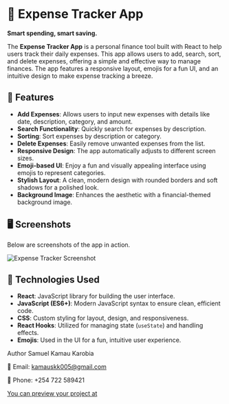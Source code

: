 # 💸 Expense Tracker App

**Smart spending, smart saving.**

The **Expense Tracker App** is a personal finance tool built with React to help users track their daily expenses. This app allows users to add, search, sort, and delete expenses, offering a simple and effective way to manage finances. The app features a responsive layout, emojis for a fun UI, and an intuitive design to make expense tracking a breeze.

## 🚀 Features

- **Add Expenses**: Allows users to input new expenses with details like date, description, category, and amount.
- **Search Functionality**: Quickly search for expenses by description.
- **Sorting**: Sort expenses by description or category.
- **Delete Expenses**: Easily remove unwanted expenses from the list.
- **Responsive Design**: The app automatically adjusts to different screen sizes.
- **Emoji-based UI**: Enjoy a fun and visually appealing interface using emojis to represent categories.
- **Stylish Layout**: A clean, modern design with rounded borders and soft shadows for a polished look.
- **Background Image**: Enhances the aesthetic with a financial-themed background image.

## 🖥️ Screenshots

Below are screenshots of the app in action.

![Expense Tracker Screenshot](https://via.placeholder.com/800x400)

## 🔧 Technologies Used

- **React**: JavaScript library for building the user interface.
- **JavaScript (ES6+)**: Modern JavaScript syntax to ensure clean, efficient code.
- **CSS**: Custom styling for layout, design, and responsiveness.
- **React Hooks**: Utilized for managing state (`useState`) and handling effects.
- **Emojis**: Used in the UI for a fun, intuitive user experience.

 Author
Samuel Kamau Karobia

📧 Email: kamauskk005@gmail.com

📱 Phone: +254 722 589421


[You can preview your project at ](react-proj.pages.dev)


